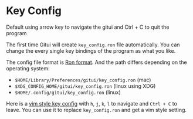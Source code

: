 # Key Config

Default using arrow key to navigate the gitui and Ctrl + C to quit the program

The first time Gitui will create `key_config.ron` file automatically.
You can change the every single key bindings of the program as what you like.

The config file format is [Ron format](https://github.com/ron-rs/ron). 
And the path differs depending on the operating system:
* `$HOME/Library/Preferences/gitui/key_config.ron` (mac)
* `$XDG_CONFIG_HOME/gitui/key_config.ron` (linux using XDG)
* `$HOME/.config/gitui/key_config.ron` (linux)

Here is a [vim style key config](assets/vim_style_key_config.ron) with `h`, `j`, `k`, `l` to navigate and `Ctrl + C` to leave.
You can use it to replace `key_config.ron` and get a vim style setting.
